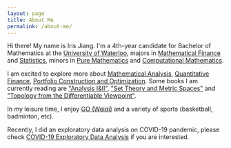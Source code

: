 ```yaml
---
layout: page
title: About Me
permalink: /about-me/
---
```


Hi there! My name is Iris Jiang. I'm  a 4th-year candidate for Bachelor of Mathematics at the [University of Waterloo](https://www.uwaterloo.ca), majors in [Mathematical Finance](https://uwaterloo.ca/math/future-undergraduates/programs/mathematical-finance) and [Statistics](https://uwaterloo.ca/statistics-and-actuarial-science/), minors in [Pure Mathematics](https://uwaterloo.ca/pure-mathematics/) and [Computational Mathematics](https://uwaterloo.ca/computational-mathematics/).

I am excited to explore more about [Mathematical Analysis](https://en.wikipedia.org/wiki/Mathematical_analysis), [Quantitative Finance](https://en.wikipedia.org/wiki/Quantitative_analysis_(finance)), [Portfolio Construction and Optimization](https://en.wikipedia.org/wiki/Portfolio_optimization). Some books I am currently reading are ["Analysis I&II"](https://math.unm.edu/~crisp/courses/math401/tao.pdf), ["Set Theory and Metric Spaces"](https://www.goodreads.com/book/show/1383787.Set_Theory_and_Metric_Spaces) and ["Topology from the Differentiable Viewpoint"](https://books.google.ca/books/about/Topology_from_the_Differentiable_Viewpoi.html?id=ORCnDwAAQBAJ&source=kp_book_description&redir_esc=y).

In my leisure time, I enjoy [GO (Weiqi)](https://en.wikipedia.org/wiki/Go_(game))  and a variety of sports (basketball, badminton, etc).

Recently, I did an exploratory data analysis on COVID-19 pandemic, please check [COVID-19 Exploratory Data Analysis](../covid-19-eda) if you are interested.
